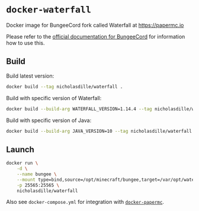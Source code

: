 # `docker-waterfall`

Docker image for BungeeCord fork called Waterfall at https://papermc.io

Please refer to the [official documentation for BungeeCord](https://www.spigotmc.org/wiki/bungeecord-configuration-guide/) for information how to use this.

## Build

Build latest version:

```bash
docker build --tag nicholasdille/waterfall .
```

Build with specific version of Waterfall:

```bash
docker build --build-arg WATERFALL_VERSION=1.14.4 --tag nicholasdille/waterfall .
```

Build with specific version of Java:

```bash
docker build --build-arg JAVA_VERSION=10 --tag nicholasdille/waterfall .
```

## Launch

```bash
docker run \
    -d \
    --name bungee \
    --mount type=bind,source=/opt/minecraft/bungee,target=/var/opt/waterfall \
    -p 25565:25565 \
    nicholasdille/waterfall
```

Also see `docker-compose.yml` for integration with [`docker-papermc`](https://github.com/nicholasdille/docker-papermc/).

